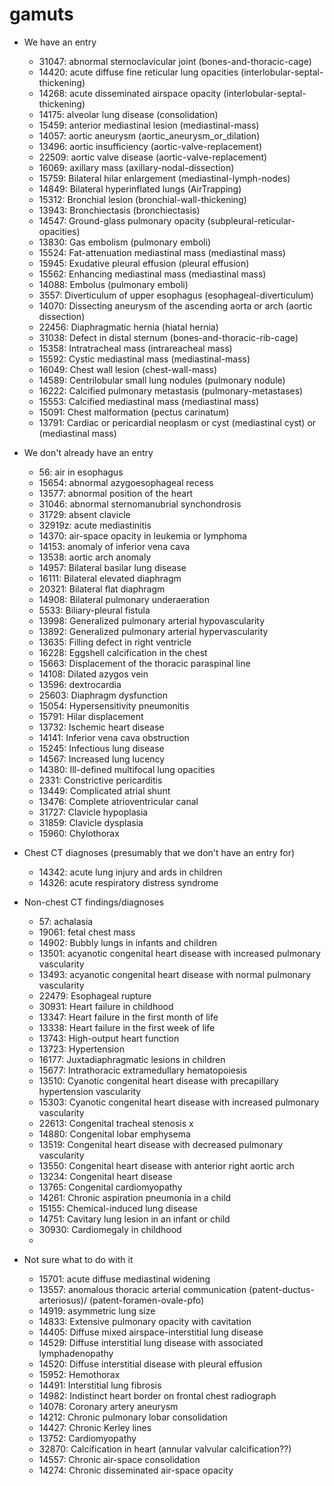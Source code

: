 # gamuts

- We have an entry
  - 31047: abnormal sternoclavicular joint (bones-and-thoracic-cage)
  - 14420: acute diffuse fine reticular lung opacities (interlobular-septal-thickening)
  - 14268: acute disseminated airspace opacity (interlobular-septal-thickening)
  - 14175: alveolar lung disease (consolidation)
  - 15459: anterior mediastinal lesion (mediastinal-mass)
  - 14057: aortic aneurysm (aortic_aneurysm_or_dilation)
  - 13496: aortic insufficiency (aortic-valve-replacement)
  - 22509: aortic valve disease (aortic-valve-replacement)
  - 16069: axillary mass (axillary-nodal-dissection)
  - 15759: Bilateral hilar enlargement
  (mediastinal-lymph-nodes)
  - 14849: Bilateral hyperinflated lungs
  (AirTrapping)
  - 15312: Bronchial lesion
  (bronchial-wall-thickening)
  - 13943: Bronchiectasis
  (bronchiectasis)
  - 14547: Ground-glass pulmonary opacity
  (subpleural-reticular-opacities)
  - 13830: Gas embolism
  (pulmonary emboli)
  - 15524: Fat-attenuation mediastinal mass
  (mediastinal mass)
  - 15945: Exudative pleural effusion
  (pleural effusion)
  - 15562: Enhancing mediastinal mass
  (mediastinal mass)
  - 14088: Embolus
  (pulmonary emboli)
  - 3557: Diverticulum of upper esophagus
  (esophageal-diverticulum)
  - 14070: Dissecting aneurysm of the ascending aorta or arch
  (aortic dissection)
  - 22456: Diaphragmatic hernia
  (hiatal hernia)
  - 31038: Defect in distal sternum
  (bones-and-thoracic-rib-cage)
  - 15358: Intratracheal mass
  (intrareacheal mass)
  - 15592: Cystic mediastinal mass
  (mediastinal-mass)
  - 16049: Chest wall lesion
  (chest-wall-mass)
  - 14589: Centrilobular small lung nodules
  (pulmonary nodule)
  - 16222: Calcified pulmonary metastasis
  (pulmonary-metastases)
  - 15553: Calcified mediastinal mass
  (mediastinal mass)
  - 15091: Chest malformation
  (pectus carinatum)
  - 13791: Cardiac or pericardial neoplasm or cyst
  (mediastinal cyst) or (mediastinal mass)

- We don't already have an entry
  - 56: air in esophagus
  - 15654: abnormal azygoesophageal recess
  - 13577: abnormal position of the heart
  - 31046: abnormal sternomanubrial synchondrosis
  - 31729: absent clavicle
  - 32919z: acute mediastinitis
  - 14370: air-space opacity in leukemia or lymphoma
  - 14153: anomaly of inferior vena cava
  - 13538: aortic arch anomaly
  - 14957: Bilateral basilar lung disease
  - 16111: Bilateral elevated diaphragm
  - 20321: Bilateral flat diaphragm
  - 14908: Bilateral pulmonary underaeration
  - 5533: Biliary-pleural fistula
  - 13998: Generalized pulmonary arterial hypovascularity
  - 13892: Generalized pulmonary arterial hypervascularity
  - 13635: Filling defect in right ventricle
  - 16228: Eggshell calcification in the chest
  - 15663: Displacement of the thoracic paraspinal line
  - 14108: Dilated azygos vein
  - 13596: dextrocardia
  - 25603: Diaphragm dysfunction
  - 15054: Hypersensitivity pneumonitis
  - 15791: Hilar displacement
  - 13732: Ischemic heart disease
  - 14141: Inferior vena cava obstruction
  - 15245: Infectious lung disease
  - 14567: Increased lung lucency
  - 14380: Ill-defined multifocal lung opacities
  - 2331: Constrictive pericarditis
  - 13449: Complicated atrial shunt
  - 13476: Complete atrioventricular canal
  - 31727: Clavicle hypoplasia
  - 31859: Clavicle dysplasia
  - 15960: Chylothorax

- Chest CT diagnoses (presumably that we don't have an entry for)
  - 14342: acute lung injury and ards in children
  - 14326: acute respiratory distress syndrome

- Non-chest CT findings/diagnoses
  - 57: achalasia
  - 19061: fetal chest mass
  - 14902: Bubbly lungs in infants and children
  - 13501: acyanotic congenital heart disease with increased pulmonary vascularity
  - 13493: acyanotic congenital heart disease with normal pulmonary vascularity
  - 22479: Esophageal rupture
  - 30931: Heart failure in childhood
  - 13347: Heart failure in the first month of life
  - 13338: Heart failure in the first week of life
  - 13743: High-output heart function
  - 13723: Hypertension
  - 16177: Juxtadiaphragmatic lesions in children
  - 15677: Intrathoracic extramedullary hematopoiesis
  - 13510: Cyanotic congenital heart disease with precapillary hypertension vascularity
  - 15303: Cyanotic congenital heart disease with increased pulmonary vascularity
  - 22613: Congenital tracheal stenosis x
  - 14880: Congenital lobar emphysema
  - 13519: Congenital heart disease with decreased pulmonary vascularity
  - 13550: Congenital heart disease with anterior right aortic arch
  - 13234: Congenital heart disease
  - 13765: Congenital cardiomyopathy
  - 14261: Chronic aspiration pneumonia in a child
  - 15155: Chemical-induced lung disease
  - 14751: Cavitary lung lesion in an infant or child
  - 30930: Cardiomegaly in childhood
  - 


- Not sure what to do with it
  - 15701: acute diffuse mediastinal widening
  - 13557: anomalous thoracic arterial communication (patent-ductus-arteriosus)/ (patent-foramen-ovale-pfo)
  - 14919: asymmetric lung size
  - 14833: Extensive pulmonary opacity with cavitation
  - 14405: Diffuse mixed airspace-interstitial lung disease
  - 14529: Diffuse interstitial lung disease with associated lymphadenopathy
  - 14520: Diffuse interstitial disease with pleural effusion
  - 15952:  Hemothorax
  - 14491: Interstitial lung fibrosis
  - 14982: Indistinct heart border on frontal chest radiograph
  - 14078: Coronary artery aneurysm
  - 14212: Chronic pulmonary lobar consolidation
  - 14427: Chronic Kerley lines
  - 13752: Cardiomyopathy
  - 32870: Calcification in heart (annular valvular calcification??)
  - 14557: Chronic air-space consolidation
  - 14274: Chronic disseminated air-space opacity